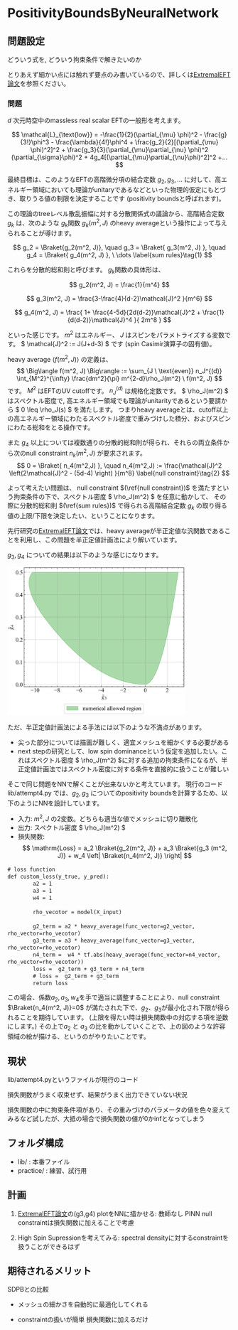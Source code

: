# PositivityBoundsByNeuralNetwork

## 問題設定
どういう式を, どういう拘束条件で解きたいのか

とりあえず細かい点には触れず要点のみ書いているので、詳しくは[ExtremalEFT論文](https://arxiv.org/abs/2011.02957)を参照ください。

### 問題
$d$ 次元時空中のmassless real scalar EFTの一般形を考えます。

$$
    \mathcal{L}_{\text{low}} =  -\frac{1}{2}(\partial_{\mu} \phi)^2  - \frac{g}{3!}\phi^3 - \frac{\lambda}{4!}\phi^4
            + \frac{g_2}{2}[(\partial_{\mu} \phi)^2]^2 + \frac{g_3}{3}(\partial_{\mu}\partial_{\nu} \phi)^2 (\partial_{\sigma}\phi)^2 + 4g_4[(\partial_{\mu}\partial_{\nu}\phi)^2]^2
            +...
$$

最終目標は、このようなEFTの高階微分項の結合定数 $g_2, g_3, ...$ に対して、高エネルギー領域においても理論がunitaryであるなどといった物理的仮定にもとづき、取りうる値の制限を決定することです (positivity boundsと呼ばれます)。

この理論のtreeレベル散乱振幅に対する分散関係式の議論から、高階結合定数 $g_k$ は、次のような $g_k$関数 $g_k(m^2,J)$ のheavy averageという操作によって与えられることが導けます。

$$
    g_2 = \Braket{g_2(m^2, J)}, \quad g_3 = \Braket{ g_3(m^2, J) }, \quad g_4 = \Braket{ g_4(m^2, J) }, \ \dots \label{sum rules}\tag{1}
$$

これらを分散的総和則と呼びます。
$g_k$関数の具体形は、

$$
    g_2(m^2, J) = \frac{1}{m^4}
$$

$$
    g_3(m^2, J) = \frac{3-\frac{4}{d-2}\mathcal{J}^2 }{m^6}
$$

$$
    g_4(m^2, J) =  \frac{ 1+ \frac{4-5d}{2d(d-2)}\mathcal{J}^2 + \frac{1}{d(d-2)}\mathcal{J}^4 }{ 2m^8 } 
$$

といった感じです。
$m^2$ はエネルギー、 $J$ はスピンをパラメトライズする変数です。
$ \mathcal{J}^2 := J(J+d-3) $ です (spin Casimir演算子の固有値)。

heavy average $\Big\langle f(m^2, J) \Big\rangle$ の定義は、
$$
    \Big\langle f(m^2, J) \Big\rangle := \sum_{J \ \text{even}} n_J^{(d)} \int_{M^2}^{\infty} \frac{dm^2}{\pi} m^{2-d}\rho_J(m^2) \  f(m^2, J)  
$$
です。 
$M^2$ はEFTのUV cutoffです。
$n_J^{(d)}$ は規格化定数です。
$ \rho_J(m^2) $ はスペクトル密度で, 高エネルギー領域でも理論がunitarityであるという要請から $ 0 \leq \rho_J(s) $ を満たします。
つまりheavy averageとは、cutoff以上の高エネルギー領域にわたるスペクトル密度で重みづけした積分、およびスピンにわたる総和をとる操作です。


また $g_4$ 以上については複数通りの分散的総和則が得られ、それらの両立条件から次のnull constraint $n_k(m^2,J)$ が要求されます。
$$
    0 = \Braket{ n_4(m^2,J) }, \quad n_4(m^2,J) := \frac{\mathcal{J}^2 \left(2\mathcal{J}^2 - (5d-4) \right) }{m^8}
    \label{null constraint}\tag{2}
$$

よって考えたい問題は、
null constraint $(\ref{null constraint})$ を満たすという拘束条件の下で、スペクトル密度 $ \rho_J(m^2) $ を任意に動かして、
その際に分散的総和則 $(\ref{sum rules})$ で得られる高階結合定数 $g_k$ の取り得る値の上限/下限を決定したい、ということになります。

先行研究の[ExtremalEFT論文](https://arxiv.org/abs/2011.02957)では、heavy averageが半正定値な汎関数であることを利用し、この問題を半正定値計画法により解いています。

$g_3, g_4$ についての結果は以下のような感じになります。

<img width="400" src="./data/g3g4_numericalOnly.png">


ただ、半正定値計画法による手法には以下のような不満点があります。

- 尖った部分については描画が難しく、適宜メッシュを細かくする必要がある
- next stepの研究として、low spin dominanceという仮定を追加したい。これはスペクトル密度 $ \rho_J(m^2) $に対する追加の拘束条件になるが、半正定値計画法ではスペクトル密度に対する条件を直接的に扱うことが難しい

そこで同じ問題をNNで解くことが出来ないかと考えています。
現行のコード lib/attempt4.py では、$g_2, g_3$ についてのpositivity boundsを計算するため、以下のようにNNを設計しています。

- 入力: $m^2, J$ の2変数。どちらも適当な値でメッシュに切り離散化
- 出力: スペクトル密度 $ \rho_J(m^2) $
- 損失関数: 
$$
    \mathrm{Loss} = a_2 \Braket{g_2(m^2, J)} + a_3 \Braket{g_3 (m^2, J)} + w_4 \left| \Braket{n_4(m^2, J)} \right|
$$

```
# loss function
def custom_loss(y_true, y_pred):
        a2 = 1 
        a3 = 1
        w4 = 1
        
        rho_vecotor = model(X_input)

        g2_term = a2 * heavy_average(func_vector=g2_vector, rho_vector=rho_vecotor)
        g3_term = a3 * heavy_average(func_vector=g3_vector, rho_vector=rho_vecotor)
        n4_term =  w4 * tf.abs(heavy_average(func_vector=n4_vector, rho_vector=rho_vecotor))
        loss =  g2_term + g3_term + n4_term
        # loss =  g2_term + g3_term
        return loss
```

この場合、係数$a_2, a_3, w_4$を手で適当に調整することにより、null constraint $\Braket{n_4(m^2, J)}=0$ が満たされた下で、$g_2$、$g_3$が最小化され下限が得られることを期待しています。
(上限を得たい時は損失関数中の対応する項を逆数にします。)
その上で$a_2$ と $a_3$ の比を動かしていくことで、上の図のような許容領域の絵が描ける、というのがやりたいことです。




## 現状
lib/attempt4.pyというファイルが現行のコード

損失関数がうまく収束せず、結果がうまく出力できていない状況

損失関数の中に拘束条件項があり、その重みづけのパラメータの値を色々変えてみるなど試したが、大抵の場合で損失関数の値が0かinfとなってしまう


## フォルダ構成
- lib/ : 本番ファイル
- practice/ : 練習、試行用

## 計画

1. [ExtremalEFT論文](https://arxiv.org/abs/2011.02957)の(g3,g4) plotをNNに描かせる: 
教師なし PINN
null constraintは損失関数に加えることで考慮

2. High Spin Supressionを考えてみる: 
spectral densityに対するconstraintを扱うことができるはず


## 期待されるメリット

SDPBとの比較

- メッシュの細かさを自動的に最適化してくれる

- constraintの扱いが簡単 損失関数に加えるだけ
